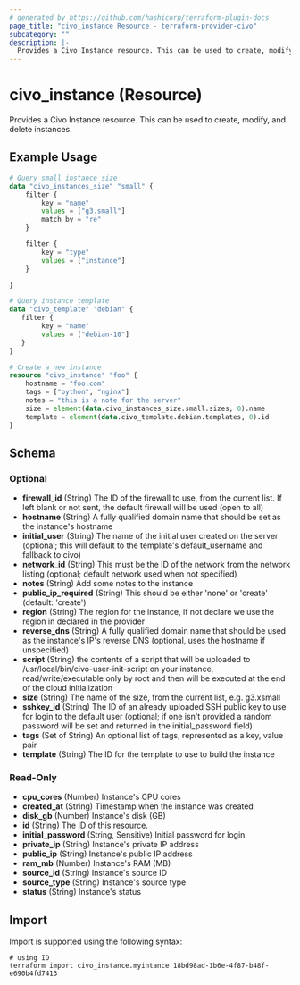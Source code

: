 ```yaml
---
# generated by https://github.com/hashicorp/terraform-plugin-docs
page_title: "civo_instance Resource - terraform-provider-civo"
subcategory: ""
description: |-
  Provides a Civo Instance resource. This can be used to create, modify, and delete instances.
---
```


# civo_instance (Resource)

Provides a Civo Instance resource. This can be used to create, modify, and delete instances.

## Example Usage

```terraform
# Query small instance size
data "civo_instances_size" "small" {
    filter {
        key = "name"
        values = ["g3.small"]
        match_by = "re"
    }

    filter {
        key = "type"
        values = ["instance"]
    }

}

# Query instance template
data "civo_template" "debian" {
   filter {
        key = "name"
        values = ["debian-10"]
   }
}

# Create a new instance
resource "civo_instance" "foo" {
    hostname = "foo.com"
    tags = ["python", "nginx"]
    notes = "this is a note for the server"
    size = element(data.civo_instances_size.small.sizes, 0).name
    template = element(data.civo_template.debian.templates, 0).id
}
```

<!-- schema generated by tfplugindocs -->
## Schema

### Optional

- **firewall_id** (String) The ID of the firewall to use, from the current list. If left blank or not sent, the default firewall will be used (open to all)
- **hostname** (String) A fully qualified domain name that should be set as the instance's hostname
- **initial_user** (String) The name of the initial user created on the server (optional; this will default to the template's default_username and fallback to civo)
- **network_id** (String) This must be the ID of the network from the network listing (optional; default network used when not specified)
- **notes** (String) Add some notes to the instance
- **public_ip_required** (String) This should be either 'none' or 'create' (default: 'create')
- **region** (String) The region for the instance, if not declare we use the region in declared in the provider
- **reverse_dns** (String) A fully qualified domain name that should be used as the instance's IP's reverse DNS (optional, uses the hostname if unspecified)
- **script** (String) the contents of a script that will be uploaded to /usr/local/bin/civo-user-init-script on your instance, read/write/executable only by root and then will be executed at the end of the cloud initialization
- **size** (String) The name of the size, from the current list, e.g. g3.xsmall
- **sshkey_id** (String) The ID of an already uploaded SSH public key to use for login to the default user (optional; if one isn't provided a random password will be set and returned in the initial_password field)
- **tags** (Set of String) An optional list of tags, represented as a key, value pair
- **template** (String) The ID for the template to use to build the instance

### Read-Only

- **cpu_cores** (Number) Instance's CPU cores
- **created_at** (String) Timestamp when the instance was created
- **disk_gb** (Number) Instance's disk (GB)
- **id** (String) The ID of this resource.
- **initial_password** (String, Sensitive) Initial password for login
- **private_ip** (String) Instance's private IP address
- **public_ip** (String) Instance's public IP address
- **ram_mb** (Number) Instance's RAM (MB)
- **source_id** (String) Instance's source ID
- **source_type** (String) Instance's source type
- **status** (String) Instance's status

## Import

Import is supported using the following syntax:

```shell
# using ID
terraform import civo_instance.myintance 18bd98ad-1b6e-4f87-b48f-e690b4fd7413
```
